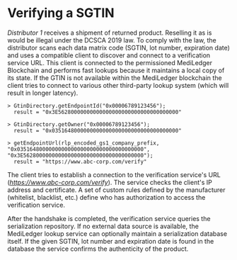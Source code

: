 # Verifying a SGTIN

*Distributor 1* receives a shipment of returned product. Reselling it as is would be illegal under the DCSCA 2019 law. To comply with the law, the distributor scans each data matrix code (SGTIN, lot number, expiration date) and uses a compatible client to discover and connect to a verification service URL. This client is connected to the permissioned MediLedger Blockchain and performs fast lookups because it maintains a local copy of its state. If the GTIN is not available within the MediLedger blockchain the client tries to connect to various other third-party lookup system (which will result in longer latency).

```
> GtinDirectory.getEndpointId("0x00006789123456");
  result = "0x3E56280000000000000000000000000000000000"

> GtinDirectory.getOwner("0x00006789123456");
  result = "0x0351648000000000000000000000000000000000"

> getEndpointUrl(rlp_encoded_gs1_company_prefix, "0x0351648000000000000000000000000000000000", "0x3E56280000000000000000000000000000000000");
  result = "https://www.abc-corp.com/verify"

```

The client tries to establish a connection to the verification service's URL (*https://www.abc-corp.com/verify*). The service checks the client's IP address and certificate. A set of custom rules defined by the manufacturer (whitelist, blacklist, etc.) define who has authorization to access the verification service.

After the handshake is completed, the verification service queries the serialization repository. If no external data source is available, the MediLedger lookup service can optionally maintain a serialization database itself. If the given SGTIN, lot number and expiration date is found in the database the service confirms the authenticity of the product.
